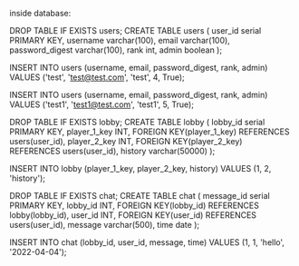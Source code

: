 


inside database:

DROP TABLE IF EXISTS users;
CREATE TABLE users (
    user_id serial PRIMARY KEY,
    username varchar(100),
    email varchar(100),
    password_digest varchar(100),
    rank int,
    admin boolean
);

INSERT INTO users (username, email, password_digest, rank, admin) VALUES ('test', 'test@test.com', 'test', 4, True);

INSERT INTO users (username, email, password_digest, rank, admin) VALUES ('test1', 'test1@test.com', 'test1', 5, True);








DROP TABLE IF EXISTS lobby;
CREATE TABLE lobby (
    lobby_id serial PRIMARY KEY,
    player_1_key INT,
    FOREIGN KEY(player_1_key)
    REFERENCES users(user_id),
    player_2_key INT,
    FOREIGN KEY(player_2_key)
    REFERENCES users(user_id),
    history varchar(50000)
);

INSERT INTO lobby (player_1_key, player_2_key, history) VALUES (1, 2, 'history');







DROP TABLE IF EXISTS chat;
CREATE TABLE chat (
    message_id serial PRIMARY KEY,
    lobby_id INT,
    FOREIGN KEY(lobby_id)
    REFERENCES lobby(lobby_id),
    user_id INT,
    FOREIGN KEY(user_id)
    REFERENCES users(user_id),
    message varchar(500),
    time date
);

INSERT INTO chat (lobby_id, user_id, message, time) VALUES (1, 1, 'hello', '2022-04-04');

